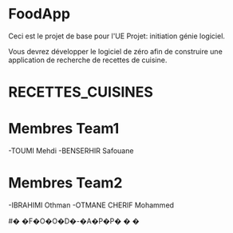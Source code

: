 # FoodApp

Ceci est le projet de base pour l'UE Projet: initiation génie logiciel.

Vous devrez développer le logiciel de zéro afin de construire 
une application de recherche de recettes de cuisine.

# RECETTES_CUISINES

# Membres Team1 
-TOUMI Mehdi
-BENSERHIR Safouane

# Membres Team2

-IBRAHIMI Othman
-OTMANE CHERIF Mohammed

#� �F�O�O�D�-�A�P�P�
�
�
